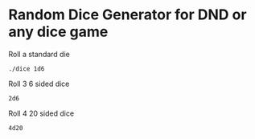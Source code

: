 # Random Dice Generator for DND or any dice game

Roll a standard die
```
./dice 1d6
```

Roll 3 6 sided dice 
```
2d6
```

Roll 4 20 sided dice
```
4d20
```
